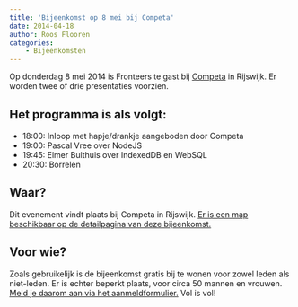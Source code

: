 ```yaml
---
title: 'Bijeenkomst op 8 mei bij Competa'
date: 2014-04-18
author: Roos Flooren
categories:
    - Bijeenkomsten
---
```


Op donderdag 8 mei 2014 is Fronteers te gast bij [Competa](http://www.competa.com/) in Rijswijk. Er worden twee of drie presentaties voorzien.

## Het programma is als volgt:

-   18:00: Inloop met hapje/drankje aangeboden door Competa
-   19:00: Pascal Vree over NodeJS
-   19:45: Elmer Bulthuis over IndexedDB en WebSQL
-   20:30: Borrelen

## Waar?

Dit evenement vindt plaats bij Competa in Rijswijk. [Er is een map beschikbaar op de detailpagina van deze bijeenkomst.](/bijeenkomsten/2014/competa)

## Voor wie?

Zoals gebruikelijk is de bijeenkomst gratis bij te wonen voor zowel leden als niet-leden. Er is echter beperkt plaats, voor circa 50 mannen en vrouwen. [Meld je daarom aan via het aanmeldformulier.](/bijeenkomsten/2014/competa#formulier-1) Vol is vol!
